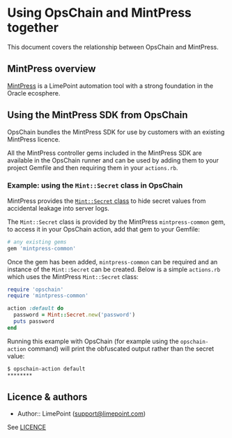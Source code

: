 # Using OpsChain and MintPress together

This document covers the relationship between OpsChain and MintPress.

## MintPress overview

[MintPress](https://www.limepoint.com/mintpress) is a LimePoint automation tool with a strong foundation in the Oracle ecosphere.

## Using the MintPress SDK from OpsChain

OpsChain bundles the MintPress SDK for use by customers with an existing MintPress licence.

All the MintPress controller gems included in the MintPress SDK are available in the OpsChain runner and can be used by adding them to your project Gemfile and then requiring them in your `actions.rb`.

### Example: using the `Mint::Secret` class in OpsChain

MintPress provides the [`Mint::Secret` class](https://docs.limepoint.com/reference/ruby/Mint/Secret.html) to hide secret values from accidental leakage into server logs.

The `Mint::Secret` class is provided by the MintPress `mintpress-common` gem, to access it in your OpsChain action, add that gem to your Gemfile:

```ruby
# any existing gems
gem 'mintpress-common'
```

Once the gem has been added, `mintpress-common` can be required and an instance of the `Mint::Secret` can be created. Below is a simple `actions.rb` which uses the MintPress `Mint::Secret` class:

```ruby
require 'opschain'
require 'mintpress-common'

action :default do
  password = Mint::Secret.new('password')
  puts password
end
```

Running this example with OpsChain (for example using the `opschain-action` command) will print the obfuscated output rather than the secret value:

```bash
$ opschain-action default
********
```

## Licence & authors

- Author:: LimePoint (support@limepoint.com)

See [LICENCE](../../LICENCE)
